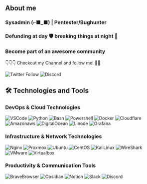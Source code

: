 ## About me

### Sysadmin (⌐■_■) | Pentester/Bughunter

### Defunding at day 🛡 breaking things at night 👿 

### Become part of an awesome community


👇👇👇 Checkout my Channel and follow me! 👾💀

![Twitter Follow](https://img.shields.io/twitter/follow/0xzS4r?style=social)
![Discord](https://img.shields.io/discord/702179729767268433?label=Join%20the%20community&logo=discord&style=lat)


## 🛠️ Technologies and Tools
### DevOps & Cloud Technologies
<p>
  <img alt="VSCode" src="https://img.shields.io/badge/-VSCode-007ACC?style=flat&logo=visual-studio-code&logoColor=white" /> 
  <img alt="Python" src="https://img.shields.io/badge/-Python-3776AB?style=flat&logo=python&logoColor=white" />
  <img alt="Bash" src="https://img.shields.io/badge/-Bash-000?style=flat&logo=bash&logoColor=white" />
  <img alt="Powershell" src="https://img.shields.io/badge/-Powershell-007ACC?style=flat&logo=powershell&logoColor=white" />
  <img alt="Docker" src="https://img.shields.io/badge/-Docker-2496ED?style=flat&logo=docker&logoColor=white" />
  <img alt="Cloudflare" src="https://img.shields.io/badge/-Cloudflare-F38020?style=flat&logo=cloudflare&logoColor=white" /> 
  <img alt="Amazonaws" src="https://img.shields.io/badge/-Amazonaws-F46800?style=flat&logo=amazonaws&logoColor=white" />
  <img alt="DigitalOcean" src="https://img.shields.io/badge/-DigitalOcean-0080FF?style=flat&logo=digitalocean&logoColor=white" />
  <img alt="Linode" src="https://img.shields.io/badge/-Linode-009639?style=flat&logo=linode&logoColor=white" />
  <img alt="Grafana" src="https://img.shields.io/badge/-Grafana-F46800?style=flat&logo=grafana&logoColor=white" />
  </p>

### Infrastructure & Network Technologies
<p>
  <img alt="Nginx" src="https://img.shields.io/badge/-Nginx-009639?style=flat&logo=nginx&logoColor=white" />
  <img alt="Proxmox" src="https://img.shields.io/badge/-Proxmox-E57000?style=flat&logo=proxmox&logoColor=white" /> 
  <img alt="Ubuntu" src="https://img.shields.io/badge/-Ubuntu-E95420?style=flat&logo=ubuntu&logoColor=white" /> 
  <img alt="CentOS" src="https://img.shields.io/badge/-CentOS-262577?style=flat&logo=centos&logoColor=white" /> 
  <img alt="KaliLinux" src="https://img.shields.io/badge/-KaliLinux-557C94?style=flat&logo=kali-linux&logoColor=white" />  
  <img alt="WireShark" src="https://img.shields.io/badge/-WireShark-1679A7?style=flat&logo=wireshark&logoColor=white" />
  <img alt="VMware" src="https://img.shields.io/badge/-VMware-1679A7?style=flat&logo=vmware&logoColor=white" />
  <img alt="Virtualbox" src="https://img.shields.io/badge/-Virtualbox-1679A7?style=flat&logo=virtualbox&logoColor=white" />  
</p>

### Productivity & Communication Tools
<p>
  <img alt="BraveBrowser" src="https://img.shields.io/badge/-BraveBrowser-FB542B?style=flat&logo=brave&logoColor=white" /> 
  <img alt="Obsidian" src="https://img.shields.io/badge/-Obsidian-262577?style=flat&logo=obsidian&logoColor=white" />
  <img alt="Notion" src="https://img.shields.io/badge/-Notion-000?style=flat&logo=notion&logoColor=white" />
  <img alt="Slack" src="https://img.shields.io/badge/-Slack-4A154B?style=flat&logo=slack&logoColor=white" /> 
  <img alt="Discord" src="https://img.shields.io/badge/-Discord-5865F2?style=flat&logo=discord&logoColor=white" />
</p>
